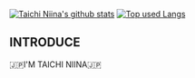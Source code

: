 [![Taichi Niina's github stats](https://github-readme-stats.vercel.app/api?username=tayboy217&hide=contribs&count_private=true&show_icons=true&theme=tokyonight)](https://github.com/tayboy217/)
[![Top used Langs](https://github-readme-stats.vercel.app/api/top-langs/?username=tayboy217&layout=compact&theme=tokyonight)](https://github.com/tayboy217/)

## INTRODUCE
🇯🇵I'M TAICHI NIINA🇯🇵
<!--
**tayboy217/tayboy217** is a ✨ _special_ ✨ repository because its `README.md` (this file) appears on your GitHub profile.

Here are some ideas to get you started:

- 🔭 I’m currently working on ...
- 🌱 I’m currently learning ...
- 👯 I’m looking to collaborate on ...
- 🤔 I’m looking for help with ...
- 💬 Ask me about ...
- 📫 How to reach me: ...
- 😄 Pronouns: ...
- ⚡ Fun fact: ...
-->
